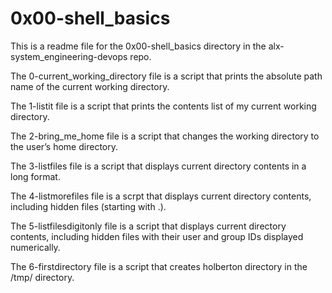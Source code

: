 # 0x00-shell_basics

This is a readme file for the 0x00-shell_basics directory in the alx-system_engineering-devops repo.

The 0-current_working_directory file is a script that prints the absolute path name of the current working directory.

The 1-listit file is a script that prints the contents list of my current working directory.

The 2-bring_me_home file is a script that changes the working directory to the user’s home directory.

The 3-listfiles file is a script that displays current directory contents in a long format.

The 4-listmorefiles file is a scrpt that displays current directory contents, including hidden files (starting with .).

The 5-listfilesdigitonly file is a script that displays current directory contents, including hidden files with their user and group IDs displayed numerically.

The 6-firstdirectory file is a script that creates holberton directory in the /tmp/ directory.
